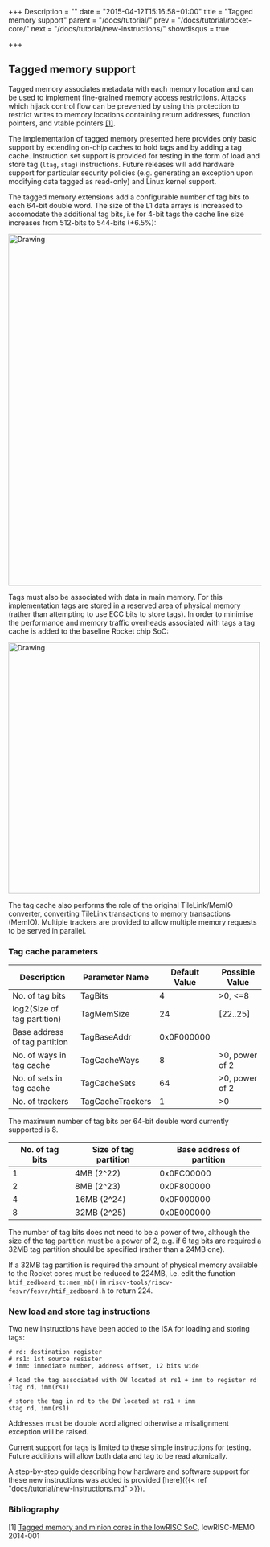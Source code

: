 +++
Description = ""
date = "2015-04-12T15:16:58+01:00"
title = "Tagged memory support"
parent = "/docs/tutorial/"
prev = "/docs/tutorial/rocket-core/"
next = "/docs/tutorial/new-instructions/"
showdisqus = true

+++


## Tagged memory support

Tagged memory associates metadata with each memory location and can be
used to implement fine-grained memory access restrictions.  Attacks
which hijack control flow can be prevented by using this protection to
restrict writes to memory locations containing return addresses,
function pointers, and vtable pointers [[1]](#Memo1).

The implementation of tagged memory presented here provides only basic
support by extending on-chip caches to hold tags and by adding a tag
cache. Instruction set support is provided for testing in the form of
load and store tag (`ltag`, `stag`) instructions. Future releases will
add hardware support for particular security policies (e.g.
generating an exception upon modifying data tagged as read-only) and
Linux kernel support.

The tagged memory extensions add a configurable number of tag bits to
each 64-bit double word. The size of the L1 data arrays is increased
to accomodate the additional tag bits, i.e for 4-bit tags the cache
line size increases from 512-bits to 544-bits (+6.5%):

<img src="../figures/tag_extension.png" alt="Drawing" style="width: 700px;"/>

Tags must also be associated with data in main memory. For this
implementation tags are stored in a reserved area of physical memory
(rather than attempting to use ECC bits to store tags). In order to
minimise the performance and memory traffic overheads associated with
tags a tag cache is added to the baseline Rocket chip SoC:

<img src="../figures/tag_cache.png" alt="Drawing" style="width: 500px;"/>

The tag cache also performs the role of the original TileLink/MemIO
converter, converting TileLink transactions to memory transactions
(MemIO). Multiple trackers are provided to allow multiple memory requests
to be served in parallel. 

### Tag cache parameters

| Description     | Parameter Name   | Default Value | Possible Value |
|-----------------|------------------|---------------|----------------|
| No. of tag bits | TagBits          | 4             | >0, <=8        |
| log2(Size of tag partition) | TagMemSize | 24            | [22..25]       |
| Base address of tag partition | TagBaseAddr | 0x0F000000 |   |  |
| No. of ways in tag cache | TagCacheWays | 8        | >0, power of 2 |      
| No. of sets in tag cache | TagCacheSets | 64       | >0, power of 2 |      
| No. of trackers | TagCacheTrackers | 1             | >0             |      

The maximum number of tag bits per 64-bit double word currently supported is 8. 

| No. of tag bits | Size of tag partition | Base address of partition |
|------------------|-----------------------|---------------------------|
| 1 | 4MB (2^22)  | 0x0FC00000 |
| 2 | 8MB (2^23)  | 0x0F800000 |
| 4 | 16MB (2^24) | 0x0F000000 |
| 8 | 32MB (2^25) | 0x0E000000 |

The number of tag bits does not need to be a power of two, although
the size of the tag partition must be a power of 2, e.g. if 6 tag bits
are required a 32MB tag partition should be specified (rather than a
24MB one).

If a 32MB tag partition is required the amount of physical memory
available to the Rocket cores must be reduced to 224MB, i.e. edit the
function `htif_zedboard_t::mem_mb()` in
`riscv-tools/riscv-fesvr/fesvr/htif_zedboard.h` to return 224.

### New load and store tag instructions

Two new instructions have been added to the ISA for loading and storing tags:

    # rd: destination register
    # rs1: 1st source resister
    # imm: immediate number, address offset, 12 bits wide

    # load the tag associated with DW located at rs1 + imm to register rd
    ltag rd, imm(rs1)

    # store the tag in rd to the DW located at rs1 + imm
    stag rd, imm(rs1)

Addresses must be double word aligned otherwise a misalignment exception will be raised. 

Current support for tags is limited to these simple instructions for
testing. Future additions will allow both data and tag to be read
atomically.

A step-by-step guide describing how hardware and software support for these new instructions was added 
is provided [here]({{< ref "docs/tutorial/new-instructions.md" >}}).

### Bibliography

<a name="Memo1"></a>
[1] [Tagged memory and minion cores
in the lowRISC SoC](http://www.lowrisc.org/docs/memo-2014-001-tagged-memory-and-minion-cores/), lowRISC-MEMO 2014-001

